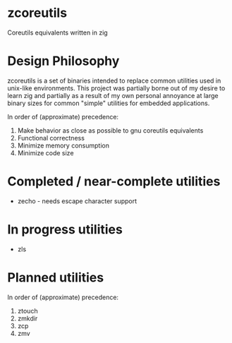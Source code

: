 # zcoreutils
Coreutils equivalents written in zig

# Design Philosophy
zcoreutils is a set of binaries intended to replace common utilities used in unix-like environments.  This project was partially borne out of my desire to learn zig and partially as a result of my own personal annoyance at large binary sizes for common "simple" utilities for embedded applications.

In order of (approximate) precedence:

1. Make behavior as close as possible to gnu coreutils equivalents
2. Functional correctness
3. Minimize memory consumption
4. Minimize code size

# Completed / near-complete utilities
* zecho - needs escape character support

# In progress utilities
* zls
 
# Planned utilities
In order of (approximate) precedence:

1. ztouch
2. zmkdir
3. zcp
4. zmv
